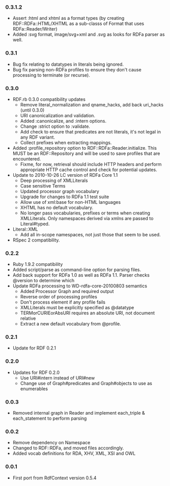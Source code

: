### 0.3.1.2
* Assert :html and xhtml as a format types (by creating RDF::RDFa::HTML/XHTML as a sub-classs of Format that uses RDFa::Reader/Writer)
* Added :svg format, image/svg+xml and .svg as looks for RDFa parser as well.

### 0.3.1
* Bug fix relating to datatypes in literals being ignored.
* Bug fix parsing non-RDFa profiles to ensure they don't cause processing to terminate (or recurse).

### 0.3.0
* RDF.rb 0.3.0 compatibility updates
  * Remove literal_normalization and qname_hacks, add back uri_hacks (until 0.3.0)
  * URI canonicalization and validation.
  * Added :canonicalize, and :intern options.
  * Change :strict option to :validate.
  * Add check to ensure that predicates are not literals, it's not legal in any RDF variant.
  * Collect prefixes when extracting mappings.
* Added :profile_repository option to RDF::RDFa::Reader.initialize. This MUST be an RDF::Repository and will be used to save profiles that are encountered.
  * Fixme, for now, retrieval should include HTTP headers and perform appropriate HTTP cache control and check for potential updates.
* Update to 2010-10-26 LC version of RDFa Core 1.1
  * Deep processing of XMLLiterals
  * Case sensitive Terms
  * Updated processor graph vocabulary
  * Upgrade for changes to RDFa 1.1 test suite
  * Allow use of xml:base for non-HTML languages
  * XHTML has no default vocabulary.
  * No longer pass vocabularies, prefixes or terms when creating XMLLiterals. Only namespaces derived via xmlns are passed to Literal#typed.
* Literal::XML
  * Add all in-scope namespaces, not just those that seem to be used.
* RSpec 2 compatibility.

### 0.2.2
* Ruby 1.9.2 compatibility
* Added script/parse as command-line option for parsing files.
* Add back support for RDFa 1.0 as well as RDFa 1.1. Parser checks @version to determine which
* Update RDFa processing to WD-rdfa-core-20100803 semantics
  * Added Processor Graph and required output
  * Reverse order of processing profiles
  * Don't process element if any profile fails
  * XMLLiterals must be explicitly specified as @datatype
  * TERMorCURIEorAbsURI requires an absolute URI, not document relative
  * Extract a new default vocabulary from @profile.

### 0.2.1
* Update for RDF 0.2.1

### 0.2.0
* Updates for RDF 0.2.0
  * Use URI#intern instead of URI#new
  * Change use of Graph#predicates and Graph#objects to use as enumerables

### 0.0.3
* Removed internal graph in Reader and implement each_triple & each_statement to perform parsing

### 0.0.2
* Remove dependency on Namespace
* Changed to RDF::RDFa, and moved files accordingly.
* Added vocab definitions for RDA, XHV, XML, XSI and OWL

### 0.0.1
* First port from RdfContext version 0.5.4
